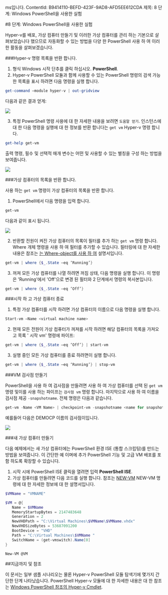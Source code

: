 ms입니다. ContentId: B9414110-BEFD-423F-9AD8-AFD5EE612CDA
제목: 8 단계: Windows PowerShell을 사용한 실험

#8 단계: Windows PowerShell을 사용한 실험

Hyper-v를 배포, 가상 컴퓨터 만들기 및 이러한 가상 컴퓨터를 관리 하는 기본으로 살펴보았습니다 했으므로 자동화할 수 있는 방법을 다양 한 PowerShell 사용 하 여 이러한 활동을 살펴보겠습니다.

###Hyper-v 명령 목록을 반환 합니다.

1.  형식 Windows 시작 단추를 클릭 하십시오. **PowerShell**.
2.  Hyper-v PowerShell 모듈과 함께 사용할 수 있는 PowerShell 명령의 검색 가능한 목록을 표시 하려면 다음 명령을 실행 합니다.

 ```powershell
get-command –module hyper-v | out-gridview
 ```
다음과 같은 결과 얻게:

![](media\command_grid.png)

3. 특정 PowerShell 명령 사용에 대 한 자세한 내용을 보려면 `도움말 얻기`.
   인스턴스에 대 한 다음 명령을 실행에 대 한 정보를 반환 합니다는 `get vm` Hyper-v 명령 합니다.

  ```powershell
get-help get-vm
  ```
출력 명령, 필수 및 선택적 매개 변수는 어떤 및 사용할 수 있는 별칭을 구성 하는 방법을 보여줍니다.

![](media\get_help.png)


###가상 컴퓨터의 목록을 반환 합니다.

사용 하는 `get vm` 명령이 가상 컴퓨터의 목록을 반환 합니다.

1. PowerShell에서 다음 명령을 입력 합니다.

 ```powershell
get-vm
 ```
다음과 같이 표시 됩니다.

![](media\get_vm.png)

2. 반환할 전원이 켜진 가상 컴퓨터의 목록이 필터를 추가 하는 `get vm` 명령 합니다.
   Where 개체 명령을 사용 하 여 필터를 추가할 수 있습니다.
   필터링에 대 한 자세한 내용은 참조는 [는 Where-object를 사용 하 여](https://technet.microsoft.com/en-us/library/ee177028.aspx) 설명서입니다.

 ```powershell
 get-vm | where {$_.State –eq ‘Running’}
 ```
3.  꺼져 모든 가상 컴퓨터를 나열 하려면 꺼짐 상태, 다음 명령을 실행 합니다.
   이 명령은 'Running'에서 'Off'으로 변경 된 필터와 2 단계에서 명령의 복사본입니다.

 ```powershell
 get-vm | where {$_.State –eq ‘Off’}
 ```

###시작 하 고 가상 컴퓨터 종료

1. 특정 가상 컴퓨터를 시작 하려면 가상 컴퓨터의 이름으로 다음 명령을 실행 합니다.

 ```powershell
 Start-vm –Name <virtual machine name>
 ```

2. 현재 모든 전원이 가상 컴퓨터가 꺼져를 시작 하려면 해당 컴퓨터의 목록을 가져오고 목록 ' 시작 vm' 명령에 파이프:

  ```powershell
 get-vm | where {$_.State –eq ‘Off’} | start-vm
  ```
3. 실행 중인 모든 가상 컴퓨터를 종료 하려면이 실행 합니다.

  ```powershell
 get-vm | where {$_.State –eq ‘Running’} | stop-vm
  ```

###VM 검사점 만들기

PowerShell을 사용 하 여 검사점을 만들려면 사용 하 여 가상 컴퓨터를 선택 된 `get vm` 명령 및이를 사용 하는 파이프는 `검사점 vm` 명령 합니다.
마지막으로 사용 하 여 이름을 검사점 제공 `-snapshotname`.
전체 명령은 다음과 같습니다.

 ```powershell
 get-vm -Name <VM Name> | checkpoint-vm -snapshotname <name for snapshot>
 ```
예를들어 다음은 DEMOCP 이름의 검사점이입니다.

![](media\POSH_CP2.png)

###새 가상 컴퓨터 만들기

다음 예제에서는 새 가상 컴퓨터에는 PowerShell 환경 ISE (통합 스크립팅)를 만드는 방법을 보여줍니다.
이 간단한 예 이며에 추가 PowerShell 기능 및 고급 VM 배포를 포함 하도록 확장할 수 있습니다.

1. 시작 시에 PowerShell ISE 클릭을 열려면 입력 **PowerShell ISE**.
2. 가상 컴퓨터를 만들려면 다음 코드를 실행 합니다.
   참조는 [NEW-VM](https://technet.microsoft.com/en-us/library/hh848537.aspx) NEW-VM 명령에 대 한 자세한 정보에 대 한 설명서입니다.

  ```powershell
 $VMName = "VMNAME"

 $VM = @{
     Name = $VMName 
     MemoryStartupBytes = 2147483648
     Generation = 2
     NewVHDPath = "C:\Virtual Machines\$VMName\$VMName.vhdx"
     NewVHDSizeBytes = 53687091200
     BootDevice = "VHD"
     Path = "C:\Virtual Machines\$VMName "
     SwitchName = (get-vmswitch).Name[0]
 }

 New-VM @VM
  ```

##지금까지 및 참조

이 문서는 일부 샘플 시나리오는 물론 Hyper-v PowerShell 모듈 탐색기에 몇가지 간단한 단계 나타났습니다.
PowerShell Hyper-v 모듈에 대 한 자세한 내용은 대 한 참조는 [Windows PowerShell 참조의 Hyper-v Cmdlet](https://technet.microsoft.com/%5Clibrary/Hh848559.aspx).




